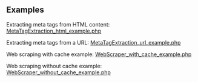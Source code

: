 ## Examples

Extracting meta tags from HTML content: [MetaTagExtraction_html_example.php](MetaTagExtraction_html_example.php)

Extracting meta tags from a URL: [MetaTagExtraction_url_example.php](MetaTagExtraction_url_example.php)

Web scraping with cache example: [WebScraper_with_cache_example.php](WebScraper_with_cache_example.php)

Web scraping without cache example: [WebScraper_without_cache_example.php](WebScraper_without_cache_example.php)
